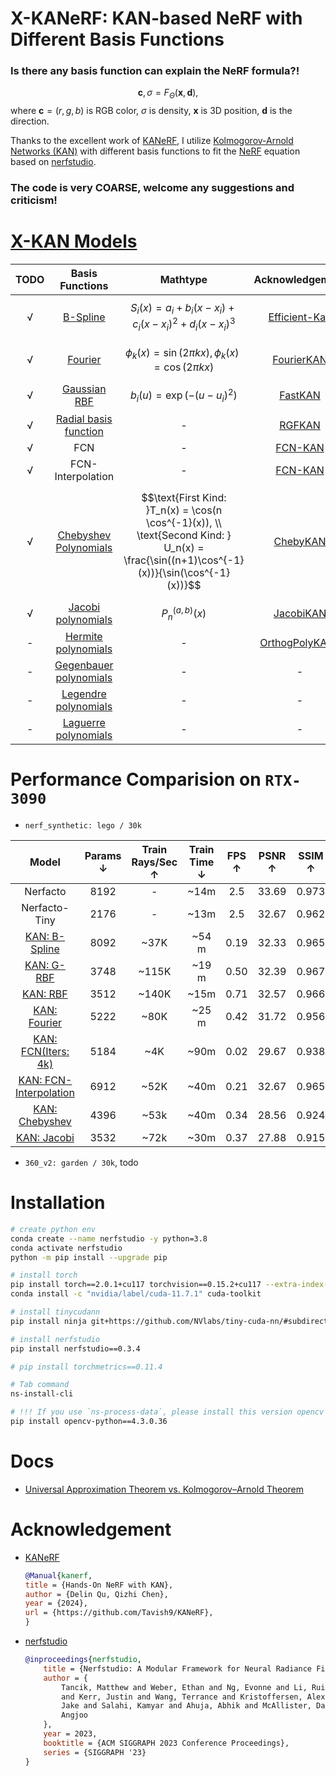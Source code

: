 # X-KANeRF: KAN-based NeRF with Different Basis Functions

### Is there any basis function can explain the NeRF formula?! 
$$\mathbf{c}, \sigma = F_{\Theta}(\mathbf{x}, \mathbf{d}),$$
 where $\mathbf{c}=(r,g,b)$ is RGB color, $\sigma$ is density, $\mathbf{x}$ is 3D position, $\mathbf{d}$ is the direction. 

Thanks to the excellent work of [KANeRF](https://github.com/Tavish9/KANeRF), I utilize [Kolmogorov-Arnold Networks (KAN)](https://github.com/KindXiaoming/pykan) with different basis functions to fit the [NeRF](https://www.matthewtancik.com/nerf) equation based on [nerfstudio](https://github.com/nerfstudio-project/nerfstudio). 

### The code is very COARSE, welcome any suggestions and criticism!

# [X-KAN Models](./xKANeRF/xKAN/)
| TODO | Basis Functions | Mathtype | Acknowledgement|
|:--------:|:---------:|:-------:|:------:|
| √ | [B-Spline](https://en.wikipedia.org/wiki/B-spline) | $$S_i(x) = a_i + b_i(x - x_i) + c_i(x - x_i)^2 + d_i(x - x_i)^3$$| [Efficient-Kan](https://github.com/Blealtan/efficient-kan) |
| √ | [Fourier](https://en.wikipedia.org/wiki/Fourier_transform) | $$\phi_k(x) = \sin(2\pi kx), \phi_k(x) = \cos(2\pi kx)$$ | [FourierKAN](https://github.com/GistNoesis/FourierKAN/) |
| √ | [Gaussian RBF](https://en.wikipedia.org/wiki/Radial_basis_function_kernel) | $$b_{i}(u)=\exp(-(u-u_i)^2)$$| [FastKAN](https://github.com/ZiyaoLi/fast-kan) |
| √ | [Radial basis function](https://en.wikipedia.org/wiki/Radial_basis_function) | - | [RGFKAN](https://github.com/sidhu2690/RBF-KAN) |
| √ | FCN | - | [FCN-KAN](https://github.com/Zhangyanbo/FCN-KAN) |
| √ | FCN-Interpolation | - | [FCN-KAN](https://github.com/Zhangyanbo/FCN-KAN) |
| √ | [Chebyshev Polynomials](https://en.wikipedia.org/wiki/Chebyshev_polynomials) | $$\text{First Kind: }T_n(x) = \cos(n \cos^{-1}(x)), \\ \text{Second Kind: } U_n(x) = \frac{\sin((n+1)\cos^{-1}(x))}{\sin(\cos^{-1}(x))}$$ | [ChebyKAN](https://github.com/SynodicMonth/ChebyKAN) |
| √ | [Jacobi polynomials](https://en.wikipedia.org/wiki/Jacobi_polynomials) | $$P_n^{(a,b)}(x)$$ | [JacobiKAN](https://github.com/SpaceLearner/JacobiKAN) |
| - | [Hermite polynomials](https://en.wikipedia.org/wiki/Hermite_polynomials)  | -  | [OrthogPolyKANs](https://github.com/Boris-73-TA/OrthogPolyKANs) |
| - | [Gegenbauer polynomials](https://en.wikipedia.org/wiki/Gegenbauer_polynomials) | -  | - |
| - | [Legendre polynomials](https://en.wikipedia.org/wiki/Legendre_polynomials) | -  | - |
| - | [Laguerre polynomials](https://en.wikipedia.org/wiki/Laguerre_polynomials) | - | -|


# Performance Comparision on `RTX-3090`

- `nerf_synthetic: lego / 30k`

|Model| Params $\downarrow$ |Train Rays/Sec $\uparrow$ | Train Time $\downarrow$ | FPS $\uparrow$ | PSNR $\uparrow$| SSIM $\uparrow$ | LPIPS $\downarrow$ | 
|:---:|:---:|:----:|:----:|:-----:|:-----:|:----:|:-----:|
|Nerfacto| 8192 | - | ~14m | 2.5| 33.69|0.973|0.0132|
|Nerfacto-Tiny| 2176 |- | ~13m | 2.5| 32.67 |0.962|0.0186|
|[KAN: B-Spline](https://github.com/lif314/X-KANeRF/blob/main/xKANeRF/xKAN/bspine_kan.py)|8092| ~37K | ~54 m|0.19|32.33|0.965|0.0174|
|[KAN: G-RBF](https://github.com/lif314/X-KANeRF/blob/main/xKANeRF/xKAN/grbf_kan.py)|3748 | ~115K | ~19 m |0.50|32.39|0.967|0.0172|
|[KAN: RBF](https://github.com/lif314/X-KANeRF/blob/main/xKANeRF/xKAN/rbf_kan.py)| 3512 | ~140K | ~15m |0.71|32.57|0.966| 0.0177|
|[KAN: Fourier](https://github.com/lif314/X-KANeRF/blob/main/xKANeRF/xKAN/fourier_kan.py)| 5222 | ~80K | ~25 m |0.42 | 31.72 |0.956|0.0241|
|[KAN: FCN(Iters: 4k)](https://github.com/lif314/X-KANeRF/blob/main/xKANeRF/xKAN/fcn_kan.py)| 5184 | ~4K | ~90m | 0.02 | 29.67 | 0.938 | 0.0401 |
|[KAN: FCN-Interpolation](https://github.com/lif314/X-KANeRF/blob/main/xKANeRF/xKAN/fcn_kan.py)| 6912 | ~52K | ~40m| 0.21 | 32.67 | 0.965 | 0.0187 |
|[KAN: Chebyshev](https://github.com/lif314/X-KANeRF/blob/main/xKANeRF/xKAN/chebyshev_kan.py) | 4396 | ~53k | ~40m| 0.34 | 28.56| 0.924 | 0.0523 |
|[KAN: Jacobi](https://github.com/lif314/X-KANeRF/blob/main/xKANeRF/xKAN/jacobi_kan.py) | 3532 | ~72k | ~30m| 0.37 | 27.88 | 0.915 |0.0553|


- `360_v2: garden / 30k`, todo


# Installation
```bash
# create python env
conda create --name nerfstudio -y python=3.8
conda activate nerfstudio
python -m pip install --upgrade pip

# install torch
pip install torch==2.0.1+cu117 torchvision==0.15.2+cu117 --extra-index-url https://download.pytorch.org/whl/cu117
conda install -c "nvidia/label/cuda-11.7.1" cuda-toolkit

# install tinycudann
pip install ninja git+https://github.com/NVlabs/tiny-cuda-nn/#subdirectory=bindings/torch

# install nerfstudio
pip install nerfstudio==0.3.4

# pip install torchmetrics==0.11.4

# Tab command
ns-install-cli

# !!! If you use `ns-process-data`, please install this version opencv
pip install opencv-python==4.3.0.36
```

# Docs
- [Universal Approximation Theorem vs. Kolmogorov–Arnold Theorem](docs/Theorem.md)


# Acknowledgement
- [KANeRF](https://github.com/Tavish9/KANeRF)
    ```bibtex
    @Manual{kanerf,
    title = {Hands-On NeRF with KAN},
    author = {Delin Qu, Qizhi Chen},
    year = {2024},
    url = {https://github.com/Tavish9/KANeRF},
    }
    ```
- [nerfstudio](https://github.com/nerfstudio-project/nerfstudio)
	```bibtex
	@inproceedings{nerfstudio,
		title = {Nerfstudio: A Modular Framework for Neural Radiance Field Development},
		author = {
			Tancik, Matthew and Weber, Ethan and Ng, Evonne and Li, Ruilong and Yi, Brent
			and Kerr, Justin and Wang, Terrance and Kristoffersen, Alexander and Austin,
			Jake and Salahi, Kamyar and Ahuja, Abhik and McAllister, David and Kanazawa,
			Angjoo
		},
		year = 2023,
		booktitle = {ACM SIGGRAPH 2023 Conference Proceedings},
		series = {SIGGRAPH '23}
	}
	```